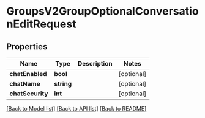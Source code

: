 # GroupsV2GroupOptionalConversationEditRequest

## Properties
Name | Type | Description | Notes
------------ | ------------- | ------------- | -------------
**chatEnabled** | **bool** |  | [optional] 
**chatName** | **string** |  | [optional] 
**chatSecurity** | **int** |  | [optional] 

[[Back to Model list]](../README.md#documentation-for-models) [[Back to API list]](../README.md#documentation-for-api-endpoints) [[Back to README]](../README.md)


